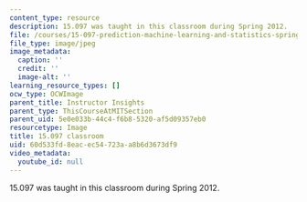 ```yaml
---
content_type: resource
description: 15.097 was taught in this classroom during Spring 2012.
file: /courses/15-097-prediction-machine-learning-and-statistics-spring-2012/60d533fd8eacec54723aa8b6d3673df9_15.097_classroom.jpg
file_type: image/jpeg
image_metadata:
  caption: ''
  credit: ''
  image-alt: ''
learning_resource_types: []
ocw_type: OCWImage
parent_title: Instructor Insights
parent_type: ThisCourseAtMITSection
parent_uid: 5e0e033b-44c4-f6b8-5320-af5d09357eb0
resourcetype: Image
title: 15.097 classroom
uid: 60d533fd-8eac-ec54-723a-a8b6d3673df9
video_metadata:
  youtube_id: null
---
```

15.097 was taught in this classroom during Spring 2012.

